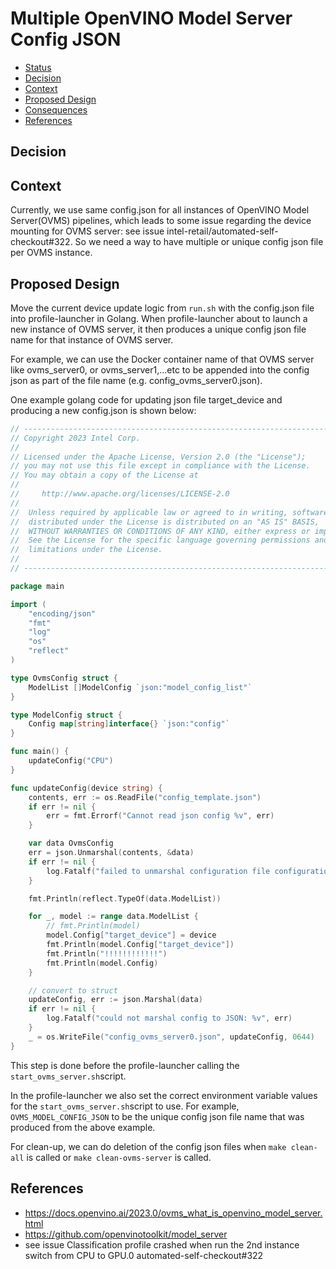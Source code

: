 # Multiple OpenVINO Model Server Config JSON

<!--ts-->

- [Status](#status)
- [Decision](#decision)
- [Context](#context)
- [Proposed Design](#proposed-design)
- [Consequences](#consequences)
- [References](#references)

<!--te-->

## Decision

<!-- Requirements approval board will update this section with justification for approval or rejection -->

## Context  

<!-- Please provide context to the requirement. -->

Currently, we use same config.json for all instances of OpenVINO Model Server(OVMS) pipelines, which leads to some issue regarding the device mounting for OVMS server: see issue intel-retail/automated-self-checkout#322. So we need a way to have multiple or unique config json file per OVMS instance.

## Proposed Design 

<!-- Please provide a high level design of the proposed requirement. -->

Move the current device update logic from `run.sh` with the config.json file into profile-launcher in Golang. When profile-launcher about to launch a new instance of OVMS server, it then produces a unique config json file name for that instance of OVMS server.

For example, we can use the Docker container name of that OVMS server like ovms_server0, or ovms_server1,...etc to be appended into the config json as part of the file name (e.g. config_ovms_server0.json).

One example golang code for updating json file target_device and producing a new config.json is shown below:
```go
// ----------------------------------------------------------------------------------
// Copyright 2023 Intel Corp.
//
// Licensed under the Apache License, Version 2.0 (the "License");
// you may not use this file except in compliance with the License.
// You may obtain a copy of the License at
//
//	   http://www.apache.org/licenses/LICENSE-2.0
//
//	Unless required by applicable law or agreed to in writing, software
//	distributed under the License is distributed on an "AS IS" BASIS,
//	WITHOUT WARRANTIES OR CONDITIONS OF ANY KIND, either express or implied.
//	See the License for the specific language governing permissions and
//	limitations under the License.
//
// ----------------------------------------------------------------------------------

package main

import (
	"encoding/json"
	"fmt"
	"log"
	"os"
	"reflect"
)

type OvmsConfig struct {
	ModelList []ModelConfig `json:"model_config_list"`
}

type ModelConfig struct {
	Config map[string]interface{} `json:"config"`
}

func main() {
	updateConfig("CPU")
}

func updateConfig(device string) {
	contents, err := os.ReadFile("config_template.json")
	if err != nil {
		err = fmt.Errorf("Cannot read json config %v", err)
	}

	var data OvmsConfig
	err = json.Unmarshal(contents, &data)
	if err != nil {
		log.Fatalf("failed to unmarshal configuration file configuration.yaml: %v", err)
	}

	fmt.Println(reflect.TypeOf(data.ModelList))

	for _, model := range data.ModelList {
		// fmt.Println(model)
		model.Config["target_device"] = device
		fmt.Println(model.Config["target_device"])
		fmt.Println("!!!!!!!!!!!!")
		fmt.Println(model.Config)
	}

	// convert to struct
	updateConfig, err := json.Marshal(data)
	if err != nil {
		log.Fatalf("could not marshal config to JSON: %v", err)
	}
	_ = os.WriteFile("config_ovms_server0.json", updateConfig, 0644)
}
```

This step is done before the profile-launcher calling the `start_ovms_server.sh`script.

In the profile-launcher we also set the correct  environment variable values for the `start_ovms_server.sh`script to use.  For example, `OVMS_MODEL_CONFIG_JSON` to be the unique config json file name that was produced from the above example.

For clean-up, we can do deletion of the config json files when `make clean-all` is called or `make clean-ovms-server` is called.

## References

<!-- [link](requirements-review-process.md) - useful links for the design -->

- https://docs.openvino.ai/2023.0/ovms_what_is_openvino_model_server.html
- https://github.com/openvinotoolkit/model_server
- see issue Classification profile crashed when run the 2nd instance switch from CPU to GPU.0 automated-self-checkout#322
